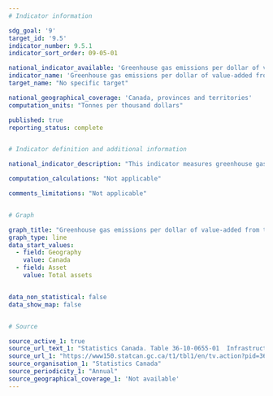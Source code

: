 ```yaml
---
# Indicator information

sdg_goal: '9'
target_id: '9.5'
indicator_number: 9.5.1
indicator_sort_order: 09-05-01

national_indicator_available: 'Greenhouse gas emissions per dollar of value-added from the production of infrastructure assets'
indicator_name: 'Greenhouse gas emissions per dollar of value-added from the production of infrastructure assets'
target_name: "No specific target"

national_geographical_coverage: 'Canada, provinces and territories'
computation_units: "Tonnes per thousand dollars"

published: true
reporting_status: complete


# Indicator definition and additional information

national_indicator_description: "This indicator measures greenhouse gas emissions per dollar of value-added from the production of infrastructure assets. Variances in greenhouse gas emissions per value added occur as the production of certain infrastructure assets results in more emissions than others."

computation_calculations: "Not applicable"

comments_limitations: "Not applicable"


# Graph

graph_title: "Greenhouse gas emissions per dollar of value-added from the production of infrastructure assets"
graph_type: line
data_start_values:
  - field: Geography
    value: Canada
  - field: Asset
    value: Total assets


data_non_statistical: false
data_show_map: false


# Source

source_active_1: true
source_url_text_1: "Statistics Canada. Table 36-10-0655-01  Infrastructure Economic Accounts, Environmental Perspective"
source_url_1: "https://www150.statcan.gc.ca/t1/tbl1/en/tv.action?pid=3610065501"
source_organisation_1: "Statistics Canada"
source_periodicity_1: "Annual"
source_geographical_coverage_1: 'Not available'
---
```


